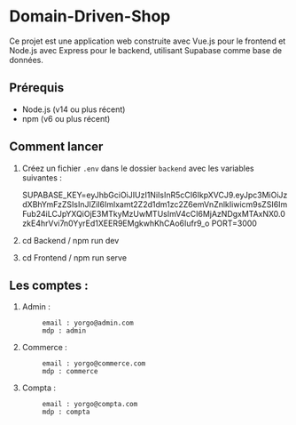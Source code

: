 # Domain-Driven-Shop

Ce projet est une application web construite avec Vue.js pour le frontend et Node.js avec Express pour le backend, utilisant Supabase comme base de données.

## Prérequis

- Node.js (v14 ou plus récent)
- npm (v6 ou plus récent)

## Comment lancer

1. Créez un fichier `.env` dans le dossier `backend` avec les variables suivantes :

   SUPABASE_KEY=eyJhbGciOiJIUzI1NiIsInR5cCI6IkpXVCJ9.eyJpc3MiOiJzdXBhYmFzZSIsInJlZiI6Imlxamt2Z2d1dm1zc2Z6emVnZnlkIiwicm9sZSI6ImFub24iLCJpYXQiOjE3MTkyMzUwMTUsImV4cCI6MjAzNDgxMTAxNX0.0zkE4hrVvi7n0YyrEd1XEER9EMgkwhKhCAo6Iufr9_o
   PORT=3000
2. cd Backend / npm run dev
3. cd Frontend / npm run serve

## Les comptes :
1. Admin : 

            email : yorgo@admin.com
            mdp : admin
2. Commerce : 

            email : yorgo@commerce.com
            mdp : commerce
3. Compta : 

            email : yorgo@compta.com
            mdp : compta

